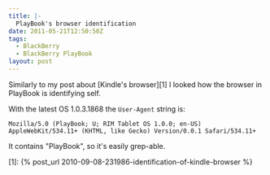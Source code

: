 ```yaml
---
title: |-
  PlayBook's browser identification
date: 2011-05-21T12:50:50Z
tags:
  - BlackBerry
  - BlackBerry PlayBook
layout: post
---
```

Similarly to my post about [Kindle's browser][1] I looked how the browser in PlayBook is identifying self.

With the latest OS 1.0.3.1868 the `User-Agent` string is:

```text
Mozilla/5.0 (PlayBook; U; RIM Tablet OS 1.0.0; en-US) AppleWebKit/534.11+ (KHTML, like Gecko) Version/0.0.1 Safari/534.11+
```

It contains "PlayBook", so it's easily grep-able.

[1]: {% post_url 2010-09-08-231986-identification-of-kindle-browser %}